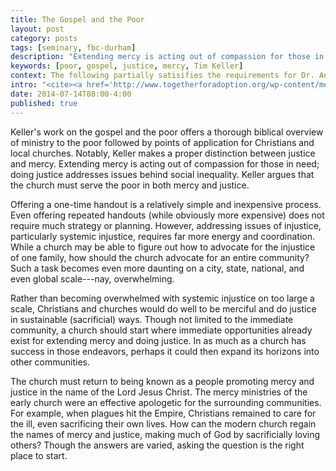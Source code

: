 ```yaml
---
title: The Gospel and the Poor
layout: post
category: posts
tags: [seminary, fbc-durham]
description: "Extending mercy is acting out of compassion for those in need; doing justice addresses issues behind social inequality."
keywords: [poor, gospel, justice, mercy, Tim Keller]
context: The following partially satisifies the requirements for Dr. Andrew Davis' Pastoral Internship class at Southeastern Baptist Theological Seminary.
intro: "<cite><a href='http://www.togetherforadoption.org/wp-content/media/thegospelandthepooroutline.pdf'>The Gospel and the Poor</a></cite>. By Tim Keller. Summer, 2009, 19 pp., PDF."
date: 2014-07-14T08:00-4:00
published: true
---
```


Keller's work on the gospel and the poor offers a thorough biblical overview of ministry to the poor followed by points of application for Christians and local churches. Notably, Keller makes a proper distinction between justice and mercy. Extending mercy is acting out of compassion for those in need; doing justice addresses issues behind social inequality. Keller argues that the church must serve the poor in both mercy and justice.

Offering a one-time handout is a relatively simple and inexpensive process. Even offering repeated handouts (while obviously more expensive) does not require much strategy or planning. However, addressing issues of injustice, particularly systemic injustice, requires far more energy and coordination. While a church may be able to figure out how to advocate for the injustice of one family, how should the church advocate for an entire community? Such a task becomes even more daunting on a city, state, national, and even global scale---nay, overwhelming.

Rather than becoming overwhelmed with systemic injustice on too large a scale, Christians and churches would do well to be merciful and do justice in sustainable (sacrificial) ways. Though not limited to the immediate community, a church should start where immediate opportunities already exist for extending mercy and doing justice. In as much as a church has success in those endeavors, perhaps it could then expand its horizons into other communities. 

The church must return to being known as a people promoting mercy and justice in the name of the Lord Jesus Christ. The mercy ministries of the early church were an effective apologetic for the surrounding communities. For example, when plagues hit the Empire, Christians remained to care for the ill, even sacrificing their own lives. How can the modern church regain the names of mercy and justice, making much of God by sacrificially loving others? Though the answers are varied, asking the question is the right place to start.
